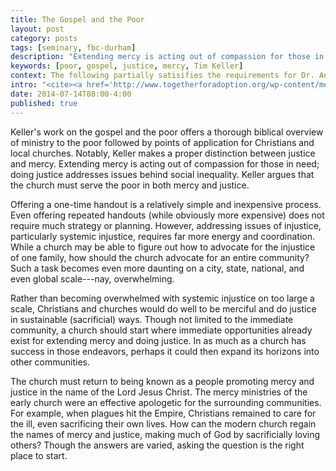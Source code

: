 ```yaml
---
title: The Gospel and the Poor
layout: post
category: posts
tags: [seminary, fbc-durham]
description: "Extending mercy is acting out of compassion for those in need; doing justice addresses issues behind social inequality."
keywords: [poor, gospel, justice, mercy, Tim Keller]
context: The following partially satisifies the requirements for Dr. Andrew Davis' Pastoral Internship class at Southeastern Baptist Theological Seminary.
intro: "<cite><a href='http://www.togetherforadoption.org/wp-content/media/thegospelandthepooroutline.pdf'>The Gospel and the Poor</a></cite>. By Tim Keller. Summer, 2009, 19 pp., PDF."
date: 2014-07-14T08:00-4:00
published: true
---
```


Keller's work on the gospel and the poor offers a thorough biblical overview of ministry to the poor followed by points of application for Christians and local churches. Notably, Keller makes a proper distinction between justice and mercy. Extending mercy is acting out of compassion for those in need; doing justice addresses issues behind social inequality. Keller argues that the church must serve the poor in both mercy and justice.

Offering a one-time handout is a relatively simple and inexpensive process. Even offering repeated handouts (while obviously more expensive) does not require much strategy or planning. However, addressing issues of injustice, particularly systemic injustice, requires far more energy and coordination. While a church may be able to figure out how to advocate for the injustice of one family, how should the church advocate for an entire community? Such a task becomes even more daunting on a city, state, national, and even global scale---nay, overwhelming.

Rather than becoming overwhelmed with systemic injustice on too large a scale, Christians and churches would do well to be merciful and do justice in sustainable (sacrificial) ways. Though not limited to the immediate community, a church should start where immediate opportunities already exist for extending mercy and doing justice. In as much as a church has success in those endeavors, perhaps it could then expand its horizons into other communities. 

The church must return to being known as a people promoting mercy and justice in the name of the Lord Jesus Christ. The mercy ministries of the early church were an effective apologetic for the surrounding communities. For example, when plagues hit the Empire, Christians remained to care for the ill, even sacrificing their own lives. How can the modern church regain the names of mercy and justice, making much of God by sacrificially loving others? Though the answers are varied, asking the question is the right place to start.
